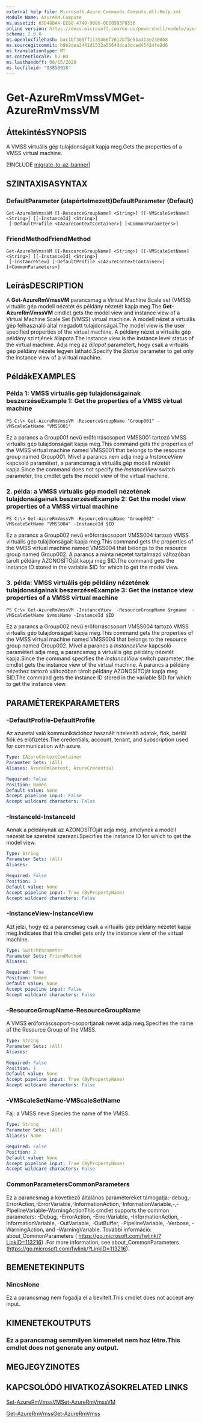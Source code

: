 ```yaml
---
external help file: Microsoft.Azure.Commands.Compute.dll-Help.xml
Module Name: AzureRM.Compute
ms.assetid: 63D48BA4-EE80-4740-90B9-0EE05B3F6536
online version: https://docs.microsoft.com/en-us/powershell/module/azurerm.compute/get-azurermvmssvm
schema: 2.0.0
ms.openlocfilehash: bac1bf365ff1135366f2612bfbe5ba313e2300b8
ms.sourcegitcommit: b9b2dea3441d1532a5564ddca3dced45424fe2d6
ms.translationtype: MT
ms.contentlocale: hu-HU
ms.lasthandoff: 08/15/2020
ms.locfileid: "93850918"
---
```

# <span data-ttu-id="76cc1-101">Get-AzureRmVmssVM</span><span class="sxs-lookup"><span data-stu-id="76cc1-101">Get-AzureRmVmssVM</span></span>

## <span data-ttu-id="76cc1-102">Áttekintés</span><span class="sxs-lookup"><span data-stu-id="76cc1-102">SYNOPSIS</span></span>
<span data-ttu-id="76cc1-103">A VMSS virtuális gép tulajdonságait kapja meg.</span><span class="sxs-lookup"><span data-stu-id="76cc1-103">Gets the properties of a VMSS virtual machine.</span></span>

[!INCLUDE [migrate-to-az-banner](../../includes/migrate-to-az-banner.md)]

## <span data-ttu-id="76cc1-104">SZINTAXISA</span><span class="sxs-lookup"><span data-stu-id="76cc1-104">SYNTAX</span></span>

### <span data-ttu-id="76cc1-105">DefaultParameter (alapértelmezett)</span><span class="sxs-lookup"><span data-stu-id="76cc1-105">DefaultParameter (Default)</span></span>
```
Get-AzureRmVmssVM [[-ResourceGroupName] <String>] [[-VMScaleSetName] <String>] [[-InstanceId] <String>]
 [-DefaultProfile <IAzureContextContainer>] [<CommonParameters>]
```

### <span data-ttu-id="76cc1-106">FriendMethod</span><span class="sxs-lookup"><span data-stu-id="76cc1-106">FriendMethod</span></span>
```
Get-AzureRmVmssVM [[-ResourceGroupName] <String>] [[-VMScaleSetName] <String>] [[-InstanceId] <String>]
 [-InstanceView] [-DefaultProfile <IAzureContextContainer>] [<CommonParameters>]
```

## <span data-ttu-id="76cc1-107">Leírás</span><span class="sxs-lookup"><span data-stu-id="76cc1-107">DESCRIPTION</span></span>
<span data-ttu-id="76cc1-108">A **Get-AzureRmVmssVM** parancsmag a Virtual Machine Scale set (VMSS) virtuális gép modell nézetét és példány nézetét kapja meg.</span><span class="sxs-lookup"><span data-stu-id="76cc1-108">The **Get-AzureRmVmssVM** cmdlet gets the model view and instance view of a Virtual Machine Scale Set (VMSS) virtual machine.</span></span>
<span data-ttu-id="76cc1-109">A modell nézet a virtuális gép felhasználó által megadott tulajdonságai.</span><span class="sxs-lookup"><span data-stu-id="76cc1-109">The model view is the user specified properties of the virtual machine.</span></span>
<span data-ttu-id="76cc1-110">A példány nézet a virtuális gép példány szintjének állapota.</span><span class="sxs-lookup"><span data-stu-id="76cc1-110">The instance view is the instance level status of the virtual machine.</span></span>
<span data-ttu-id="76cc1-111">Adja meg az *állapot* paramétert, hogy csak a virtuális gép példány nézete legyen látható.</span><span class="sxs-lookup"><span data-stu-id="76cc1-111">Specify the *Status* parameter to get only the instance view of a virtual machine.</span></span>

## <span data-ttu-id="76cc1-112">Példák</span><span class="sxs-lookup"><span data-stu-id="76cc1-112">EXAMPLES</span></span>

### <span data-ttu-id="76cc1-113">Példa 1: VMSS virtuális gép tulajdonságainak beszerzése</span><span class="sxs-lookup"><span data-stu-id="76cc1-113">Example 1: Get the properties of a VMSS virtual machine</span></span>
```
PS C:\> Get-AzureRmVmssVM -ResourceGroupName "Group001" -VMScaleSetName "VMSS001"
```

<span data-ttu-id="76cc1-114">Ez a parancs a Group001 nevű erőforráscsoport VMSS001 tartozó VMSS virtuális gép tulajdonságait kapja meg.</span><span class="sxs-lookup"><span data-stu-id="76cc1-114">This command gets the properties of the VMSS virtual machine named VMSS001 that belongs to the resource group named Group001.</span></span>
<span data-ttu-id="76cc1-115">Mivel a parancs nem adja meg a *InstanceView* kapcsoló paramétert, a parancsmag a virtuális gép modell nézetét kapja.</span><span class="sxs-lookup"><span data-stu-id="76cc1-115">Since the command does not specify the *InstanceView* switch parameter, the cmdlet gets the model view of the virtual machine.</span></span>

### <span data-ttu-id="76cc1-116">2. példa: a VMSS virtuális gép modell nézetének tulajdonságainak beszerzése</span><span class="sxs-lookup"><span data-stu-id="76cc1-116">Example 2: Get the model view properties of a VMSS virtual machine</span></span>
```
PS C:\> Get-AzureRmVmssVM -ResourceGroupName "Group002" -VMScaleSetName "VMSS004" -InstanceId $ID
```

<span data-ttu-id="76cc1-117">Ez a parancs a Group002 nevű erőforráscsoport VMSS004 tartozó VMSS virtuális gép tulajdonságait kapja meg.</span><span class="sxs-lookup"><span data-stu-id="76cc1-117">This command gets the properties of the VMSS virtual machine named VMSS004 that belongs to the resource group named Group002.</span></span>
<span data-ttu-id="76cc1-118">A parancs a minta nézetet tartalmazó változóban tárolt példány AZONOSÍTÓját kapja meg $ID.</span><span class="sxs-lookup"><span data-stu-id="76cc1-118">The command gets the instance ID stored in the variable $ID for which to get the model view.</span></span>

### <span data-ttu-id="76cc1-119">3. példa: VMSS virtuális gép példány nézetének tulajdonságainak beszerzése</span><span class="sxs-lookup"><span data-stu-id="76cc1-119">Example 3: Get the instance view properties of a VMSS virtual machine</span></span>
```
PS C:\> Get-AzureRmVmssVM -InstanceView  -ResourceGroupName $rgname  -VMScaleSetName $vmssName -InstanceId $ID
```

<span data-ttu-id="76cc1-120">Ez a parancs a Group002 nevű erőforráscsoport VMSS004 tartozó VMSS virtuális gép tulajdonságait kapja meg.</span><span class="sxs-lookup"><span data-stu-id="76cc1-120">This command gets the properties of the VMSS virtual machine named VMSS004 that belongs to the resource group named Group002.</span></span>
<span data-ttu-id="76cc1-121">Mivel a parancs a *InstanceView* kapcsoló paramétert adja meg, a parancsmag a virtuális gép példány nézetét kapja.</span><span class="sxs-lookup"><span data-stu-id="76cc1-121">Since the command specifies the *InstanceView* switch parameter, the cmdlet gets the instance view of the virtual machine.</span></span>
<span data-ttu-id="76cc1-122">A parancs a példány nézethez tartozó változóban tárolt példány AZONOSÍTÓját kapja meg $ID.</span><span class="sxs-lookup"><span data-stu-id="76cc1-122">The command gets the instance ID stored in the variable $ID for which to get the instance view.</span></span>

## <span data-ttu-id="76cc1-123">PARAMÉTEREK</span><span class="sxs-lookup"><span data-stu-id="76cc1-123">PARAMETERS</span></span>

### <span data-ttu-id="76cc1-124">-DefaultProfile</span><span class="sxs-lookup"><span data-stu-id="76cc1-124">-DefaultProfile</span></span>
<span data-ttu-id="76cc1-125">Az azuretal való kommunikációhoz használt hitelesítő adatok, fiók, bérlői fiók és előfizetés.</span><span class="sxs-lookup"><span data-stu-id="76cc1-125">The credentials, account, tenant, and subscription used for communication with azure.</span></span>

```yaml
Type: IAzureContextContainer
Parameter Sets: (All)
Aliases: AzureRmContext, AzureCredential

Required: False
Position: Named
Default value: None
Accept pipeline input: False
Accept wildcard characters: False
```

### <span data-ttu-id="76cc1-126">-InstanceId</span><span class="sxs-lookup"><span data-stu-id="76cc1-126">-InstanceId</span></span>
<span data-ttu-id="76cc1-127">Annak a példánynak az AZONOSÍTÓját adja meg, amelynek a modell nézetét be szeretné szerezni.</span><span class="sxs-lookup"><span data-stu-id="76cc1-127">Specifies the instance ID for which to get the model view.</span></span>

```yaml
Type: String
Parameter Sets: (All)
Aliases: 

Required: False
Position: 3
Default value: None
Accept pipeline input: True (ByPropertyName)
Accept wildcard characters: False
```

### <span data-ttu-id="76cc1-128">-InstanceView</span><span class="sxs-lookup"><span data-stu-id="76cc1-128">-InstanceView</span></span>
<span data-ttu-id="76cc1-129">Azt jelzi, hogy ez a parancsmag csak a virtuális gép példány nézetét kapja meg.</span><span class="sxs-lookup"><span data-stu-id="76cc1-129">Indicates that this cmdlet gets only the instance view of the virtual machine.</span></span>

```yaml
Type: SwitchParameter
Parameter Sets: FriendMethod
Aliases: 

Required: True
Position: Named
Default value: None
Accept pipeline input: False
Accept wildcard characters: False
```

### <span data-ttu-id="76cc1-130">-ResourceGroupName</span><span class="sxs-lookup"><span data-stu-id="76cc1-130">-ResourceGroupName</span></span>
<span data-ttu-id="76cc1-131">A VMSS erőforráscsoport-csoportjának nevét adja meg.</span><span class="sxs-lookup"><span data-stu-id="76cc1-131">Specifies the name of the Resource Group of the VMSS.</span></span>

```yaml
Type: String
Parameter Sets: (All)
Aliases: 

Required: False
Position: 1
Default value: None
Accept pipeline input: True (ByPropertyName)
Accept wildcard characters: False
```

### <span data-ttu-id="76cc1-132">-VMScaleSetName</span><span class="sxs-lookup"><span data-stu-id="76cc1-132">-VMScaleSetName</span></span>
<span data-ttu-id="76cc1-133">Faj: a VMSS neve.</span><span class="sxs-lookup"><span data-stu-id="76cc1-133">Species the name of the VMSS.</span></span>

```yaml
Type: String
Parameter Sets: (All)
Aliases: Name

Required: False
Position: 2
Default value: None
Accept pipeline input: True (ByPropertyName)
Accept wildcard characters: False
```

### <span data-ttu-id="76cc1-134">CommonParameters</span><span class="sxs-lookup"><span data-stu-id="76cc1-134">CommonParameters</span></span>
<span data-ttu-id="76cc1-135">Ez a parancsmag a következő általános paramétereket támogatja:-debug,-ErrorAction,-ErrorVariable,-InformationAction,-InformationVariable,-,-PipelineVariable-WarningAction</span><span class="sxs-lookup"><span data-stu-id="76cc1-135">This cmdlet supports the common parameters: -Debug, -ErrorAction, -ErrorVariable, -InformationAction, -InformationVariable, -OutVariable, -OutBuffer, -PipelineVariable, -Verbose, -WarningAction, and -WarningVariable.</span></span> <span data-ttu-id="76cc1-136">További információ: about_CommonParameters ( https://go.microsoft.com/fwlink/?LinkID=113216) .</span><span class="sxs-lookup"><span data-stu-id="76cc1-136">For more information, see about_CommonParameters (https://go.microsoft.com/fwlink/?LinkID=113216).</span></span>

## <span data-ttu-id="76cc1-137">BEMENETEK</span><span class="sxs-lookup"><span data-stu-id="76cc1-137">INPUTS</span></span>

### <span data-ttu-id="76cc1-138">Nincs</span><span class="sxs-lookup"><span data-stu-id="76cc1-138">None</span></span>
<span data-ttu-id="76cc1-139">Ez a parancsmag nem fogadja el a bevitelt.</span><span class="sxs-lookup"><span data-stu-id="76cc1-139">This cmdlet does not accept any input.</span></span>

## <span data-ttu-id="76cc1-140">KIMENETEK</span><span class="sxs-lookup"><span data-stu-id="76cc1-140">OUTPUTS</span></span>

### <span data-ttu-id="76cc1-141">Ez a parancsmag semmilyen kimenetet nem hoz létre.</span><span class="sxs-lookup"><span data-stu-id="76cc1-141">This cmdlet does not generate any output.</span></span>

## <span data-ttu-id="76cc1-142">MEGJEGYZI</span><span class="sxs-lookup"><span data-stu-id="76cc1-142">NOTES</span></span>

## <span data-ttu-id="76cc1-143">KAPCSOLÓDÓ HIVATKOZÁSOK</span><span class="sxs-lookup"><span data-stu-id="76cc1-143">RELATED LINKS</span></span>

[<span data-ttu-id="76cc1-144">Set-AzureRmVmssVM</span><span class="sxs-lookup"><span data-stu-id="76cc1-144">Set-AzureRmVmssVM</span></span>](./Set-AzureRmVmssVM.md)

[<span data-ttu-id="76cc1-145">Get-AzureRmVmss</span><span class="sxs-lookup"><span data-stu-id="76cc1-145">Get-AzureRmVmss</span></span>](./Get-AzureRmVmss.md)


